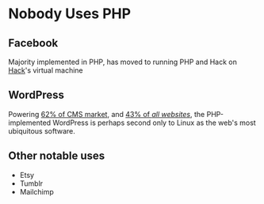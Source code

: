 # Nobody Uses PHP

## Facebook

Majority implemented in PHP, has moved to running PHP and Hack on [Hack](https://hacklang.org/)'s virtual machine

## WordPress

Powering [62% of CMS market][wp-mkt], and [43% of _all websites_][wp-mkt], the PHP-implemented WordPress is perhaps
second only to Linux as the web's most ubiquitous software.

## Other notable uses

* Etsy
* Tumblr
* Mailchimp


[wp-mkt]: https://kinsta.com/wordpress-market-share/

